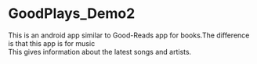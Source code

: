 # GoodPlays_Demo2
This is an android app similar to Good-Reads app for books.The difference is that this app is for music</br>
This gives information about the latest songs and artists.

